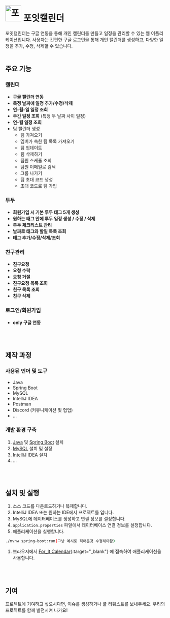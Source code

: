 # <img src="https://github.com/codingBottle/JMGDH_Server/assets/85906821/9d0d5123-81e6-4701-b966-72edaf2507b3" alt="포잇캘린더 로고" width="50" height="50"></img> 포잇캘린더 

포잇캘린더는 구글 연동을 통해 개인 캘린더를 만들고 일정을 관리할 수 있는 웹 어플리케이션입니다. 사용자는 간편한 구글 로그인을 통해 개인 캘린더를 생성하고, 다양한 일정을 추가, 수정, 삭제할 수 있습니다.
<br><br>
## 주요 기능

### 캘린더
- **구글 캘린더 연동**
- **특정 날짜에 일정 추가/수정/삭제**
- **연-월-일 일정 조회**
- **주간 일정 조회** (특정 두 날짜 사이 일정)
- **연-월 일정 조회**
- 팀 캘린더 생성
  - 팀 가져오기
  - 멤버가 속한 팀 목록 가져오기
  - 팀 업데이트
  - 팀 삭제하기
  - 팀원 스케쥴 조회
  - 팀원 이메일로 검색
  - 그룹 나가기
  - 팀 초대 코드 생성
  - 초대 코드로 팀 가입

### 투두
- **회원가입 시 기본 투두 태그 5개 생성**
- **원하는 태그 안에 투두 일정 생성 / 수정 / 삭제**
- **투두 체크리스트 관리**
- **날짜로 태그와 할일 목록 조회**
- **태그 추가/수정/삭제/조회**

### 친구관리
- **친구요청**
- **요청 수락**
- **요청 거절**
- **친구요청 목록 조회**
- **친구 목록 조회**
- **친구 삭제**

### 로그인/회원가입
- **only 구글 연동**

<br><br>
## 제작 과정

### 사용된 언어 및 도구

- Java
- Spring Boot
- MySQL
- IntelliJ IDEA
- Postman
- Discord (커뮤니케이션 및 협업)
- ...

### 개발 환경 구축

1. [Java](https://www.java.com) 및 [Spring Boot](https://spring.io/projects/spring-boot) 설치
2. [MySQL](https://www.mysql.com) 설치 및 설정
3. [IntelliJ IDEA](https://www.jetbrains.com/idea) 설치
4. ...

<br><br>
## 설치 및 실행

1. 소스 코드를 다운로드하거나 복제합니다.
2. IntelliJ IDEA 또는 원하는 IDE에서 프로젝트를 엽니다.
3. MySQL에 데이터베이스를 생성하고 연결 정보를 설정합니다.
4. `application.properties` 파일에서 데이터베이스 연결 정보를 설정합니다.
5. 애플리케이션을 실행합니다.

```bash
./mvnw spring-boot:run(그냥 예시로 적어둔것 수정해야함)
```

1. 브라우저에서 [For_It Calendar](https://www.jmgdh.duckdns.org/test){:target="_blank"} 에 접속하여 애플리케이션을 사용합니다.
   

<br><br>
## 기여
프로젝트에 기여하고 싶으시다면, 이슈를 생성하거나 풀 리퀘스트를 보내주세요. 우리의 프로젝트를 함께 발전시켜 나가요!

